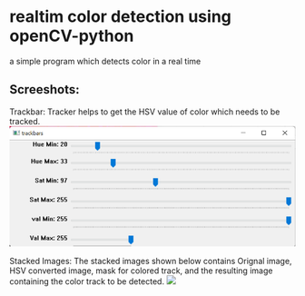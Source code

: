 # realtim color detection using openCV-python
a simple program which detects color in a real time 

## Screeshots:

Trackbar:
Tracker helps to get the HSV value of color which needs to be tracked.
<img src="images/trackbar.PNG">

Stacked Images:
The stacked images shown below contains Orignal image, HSV converted image, mask for colored track, and the resulting image containing the color track to be detected.
<img src="images/stacked_image">
